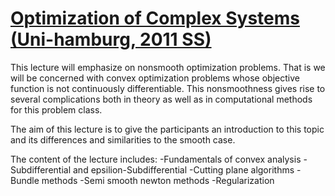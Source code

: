 # [Optimization of Complex Systems  (Uni-hamburg, 2011 SS)](https://www.stine.uni-hamburg.de/scripts/mgrqispi.dll?APPNAME=CampusNet&PRGNAME=COURSEDETAILS&ARGUMENTS=-N000000000000001,-N000360,-N0,-N341163414770989,-N341163414798990,-N0,-N0,-N0)
This lecture will emphasize on nonsmooth optimization problems. 
That is we will be concerned with convex optimization problems whose objective function is not continuously differentiable. 
This nonsmoothness gives rise to several complications both in theory as well as in computational methods for this problem class. 

The aim of this lecture is to give the participants an introduction to 
this topic and its differences and similarities to the smooth case. 

The content of the lecture includes: 
-Fundamentals of convex analysis 
-Subdifferential and epsilion-Subdifferential 
-Cutting plane algorithms 
-Bundle methods 
-Semi smooth newton methods 
-Regularization
